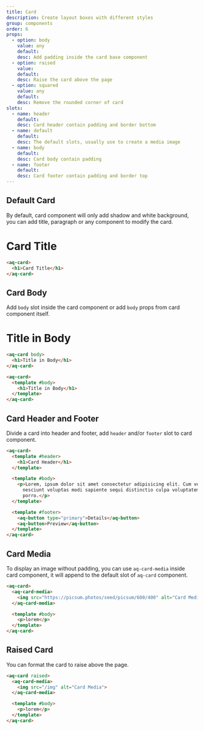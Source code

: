 ```yaml
---
title: Card
description: Create layout boxes with different styles
group: components
order: 6
props:
  - option: body
    value: any
    default:
    desc: Add padding inside the card base component
  - option: raised
    value:
    default:
    desc: Raise the card above the page
  - option: squared
    value: any
    default:
    desc: Remove the rounded corner of card
slots:
  - name: header
    default:
    desc: Card header contain padding and border bottom
  - name: default
    default:
    desc: The default slots, usually use to create a media image
  - name: body
    default:
    desc: Card body contain padding
  - name: footer
    default:
    desc: Card footer contain padding and border top
---
```


## Default Card
By default, card component will only add shadow and white background,
you can add title, paragraph or any component to modify the card.

<aq-card>
  <h1>Card Title</h1>
</aq-card>

```html
<aq-card>
  <h1>Card Title</h1>
</aq-card>
```

## Card Body
Add `body` slot inside the card component or add `body` props from card component itself.

<aq-card body>
  <h1>Title in Body</h1>
</aq-card>

```html
<aq-card body>
  <h1>Title in Body</h1>
</aq-card>

<aq-card>
  <template #body>
    <h1>Title in Body</h1>
  </template>
</aq-card>
```

## Card Header and Footer
Divide a card into header and footer, add `header` and/or `footer` slot to card component.

<example-card section="header-footer"></example-card>

```html
<aq-card>
  <template #header>
    <h1>Card Header</h1>
  </template>

  <template #body>
    <p>Lorem, ipsum dolor sit amet consectetur adipisicing elit. Cum veniam, labore nulla fugit ipsum doloremque
      nesciunt voluptas modi sapiente sequi distinctio culpa voluptatem dolores? Magni, magnam. Omnis dolores commodi
      porro.</p>
  </template>

  <template #footer>
    <aq-button type="primary">Details</aq-button>
    <aq-button>Preview</aq-button>
  </template>
</aq-card>
```

## Card Media
To display an image without padding, you can use `aq-card-media` inside card component,
it will append to the default slot of `aq-card` component.

<example-card section="media"></example-card>

```html
<aq-card>
  <aq-card-media>
    <img src="https://picsum.photos/seed/picsum/600/400" alt="Card Media">
  </aq-card-media>

  <template #body>
    <p>lorem</p>
  </template>
</aq-card>
```

## Raised Card
You can format the card to raise above the page.

<div class="grid lg:grid-cols-2 gap-2">
  <example-card section="raised"></example-card>
  <example-card section="raised"></example-card>
</div>

```html
<aq-card raised>
  <aq-card-media>
    <img src="/img" alt="Card Media">
  </aq-card-media>

  <template #body>
    <p>lorem</p>
  </template>
</aq-card>
```